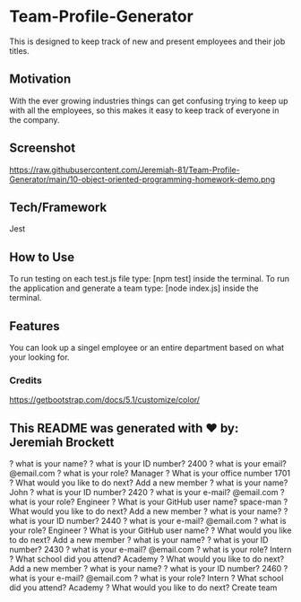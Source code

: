 # Team-Profile-Generator

This is designed to keep track of new and present employees and their job titles.

## Motivation

With the ever growing industries things can get confusing trying to keep up with all the employees, so this makes it easy to keep track of everyone in the company.

## Screenshot

https://raw.githubusercontent.com/Jeremiah-81/Team-Profile-Generator/main/10-object-oriented-programming-homework-demo.png

## Tech/Framework

Jest

## How to Use

To run testing on each test.js file type: [npm test] inside the terminal.
To run the application and generate a team type: [node index.js] inside the terminal.

## Features

You can look up a singel employee or an entire department based on what your looking for.

### Credits

https://getbootstrap.com/docs/5.1/customize/color/

## This README was generated with ❤️ by: Jeremiah Brockett



? what is your name?
? what is your ID number? 2400
? what is your email? @email.com
? what is your role? Manager
? What is your office number 1701
? What would you like to do next? Add a new member
? what is your name? John
? what is your ID number? 2420
? what is your e-mail? @email.com
? what is your role? Engineer
? What is your GitHub user name? space-man
? What would you like to do next? Add a new member
? what is your name? 
? what is your ID number? 2440
? what is your e-mail? @email.com
? what is your role? Engineer
? What is your GitHub user name? 
? What would you like to do next? Add a new member
? what is your name? 
? what is your ID number? 2430
? what is your e-mail? @email.com
? what is your role? Intern
? What school did you attend?  Academy
? What would you like to do next? Add a new member
? what is your name? 
? what is your ID number? 2460
? what is your e-mail? @email.com
? what is your role? Intern
? What school did you attend?  Academy
? What would you like to do next? Create team